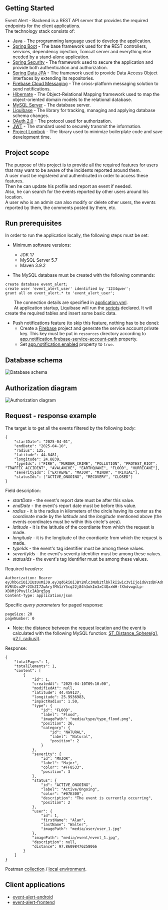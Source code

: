 ## Getting Started
Event Alert - Backend is a REST API server that provides the required endpoints for the client applications.<br/>
The technology stack consists of:
* [Java](https://www.oracle.com/java/) - The programming language used to develop the application.
* [Spring Boot](https://spring.io/projects/spring-boot#overview) - The base framework used for the REST controllers, services, dependency injection, Tomcat server and everything else needed by a stand-alone application.
* [Spring Security](https://spring.io/projects/spring-security) - The framework used to secure the application and provide both authentication and authorization.
* [Spring Data JPA](https://spring.io/projects/spring-data-jpa) - The framework used to provide Data Access Object interfaces by extending its repositories.
* [Firebase Cloud Messaging](https://firebase.google.com/docs/cloud-messaging) - The cross-platform messaging solution to send notifications.
* [Hibernate](https://hibernate.org/) - The Object-Relational Mapping framework used to map the object-oriented domain models to the relational database.
* [MySQL Server](https://dev.mysql.com/doc/refman/5.7/en/) - The database server.
* [Liquibase](https://www.liquibase.com/) - The library for tracking, managing and applying database schema changes.
* [OAuth 2.0](https://oauth.net/2/) - The protocol used for authorization.
* [JWT](https://jwt.io/introduction/) - The standard used to securely transmit the information.
* [Project Lombok](https://projectlombok.org/) - The library used to minimize boilerplate code and save development time.

## Project scope
The purpose of this project is to provide all the required features for users that may want to be aware of the incidents reported around them.  
A user must be registered and authenticated in order to access these features.  
Then he can update his profile and report an event if needed.  
Also, he can search for the events reported by other users around his location.  
A user who is an admin can also modify or delete other users, the events reported by them, the comments posted by them, etc.  

## Run prerequisites
In order to run the application locally, the following steps must be set:
* Minimum software versions:
  * JDK 17
  * MySQL Server 5.7
  * Maven 3.9.2

* The MySQL database must be created with the following commands:
```
create database event_alert;
create user 'event_alert_user' identified by '1234qwer';
grant all on event_alert.* to 'event_alert_user';
```
&emsp;&emsp;The connection details are specified in [application.yml](https://github.com/adrianscarlatescu/event-alert-backend/blob/master/src/main/resources/application.yml#L13,L15).<br/>
&emsp;&emsp;At application startup, Liquibase will run the [scripts](https://github.com/adrianscarlatescu/event-alert-backend/tree/master/src/main/resources/db/changelog/scripts) declared. 
It will create the required tables and insert some basic data.
* Push notifications feature (to skip this feature, nothing has to be done):
  * Create a [Firebase](https://console.firebase.google.com/) project and generate the service account private key.
  This key must be put in `resources` directory according to [app.notification.firebase-service-account-path](https://github.com/adrianscarlatescu/event-alert-backend/blob/master/src/main/resources/application.yml#L44) property.
  * Set [app.notification.enabled](https://github.com/adrianscarlatescu/event-alert-backend/blob/master/src/main/resources/application.yml#L43) property to `true`.

## Database schema
<img alt="Database schema" src="src/main/resources/readme/database_schema.png" width="auto">  

## Authorization diagram
<img alt="Authorization diagram" src="src/main/resources/readme/authorization_diagram.png" width="auto">

## Request - response example
The target is to get all the events filtered by the following *body*:
```
{
    "startDate": "2025-04-01",
    "endDate": "2025-04-10",
    "radius": 125,
    "latitude": 44.8481,
    "longitude": 24.8839,
    "typeIds": ["FIRE", "MURDER_CRIME", "POLLUTION", "PROTEST_RIOT", "TRAFFIC_ACCIDENT", "AVALANCHE", "EARTHQUAKE", "FLOOD", "HURRICANE"],
    "severityIds": ["EXTREME", "MAJOR", "MINOR", "TRIVIAL"],
    "statusIds": ["ACTIVE_ONGOING", "RECOVERY", "CLOSED"]
}
```
Field description:
* *startDate* - the event's report date must be after this value.
* *endDate* - the event's report date must be before this value.
* *radius* - it is the radius in kilometers of the circle having its center as the coordinate made by the *latitude* and the *longitude* mentioned above (the events coordinates must be within this circle's area).
* *latitude* - it is the latitude of the coordiante from which the request is made.
* *longitude* - it is the longitude of the coordiante from which the request is made.
* *typeIds* - the event's tag identifier must be among these values.
* *severityIds* - the event's severity identifier must be among these values.
* *statusIds* - the event's tag identifier must be among these values.

Required *headers*:
```
Authorization: Bearer eyJhbGciOiJIUzUxMiJ9.eyJqdGkiOiJBY2Nlc3NUb2tlbklkIiwic3ViIjoidGVzdDFAdGVzdC5jb20iLCJpYXQiOjE1ODkwMzY4NTYsImV4cCI6MTU4OTAzODA1Nn0.9Xg-KVRtDcu2Pr2IhZI7ZwAryfMh1zY5cq22j84h3okIm3xC4QxxWH-fXhdvwgcLp-XD8Mj9Pny1lcIAQrg5pg
Content-Type: application/json
```
Specific *query parameters* for paged response:
```
pageSize: 20
pageNumber: 0
```
* Note: the distance between the request location and the event is calculated with the following MySQL function: [ST_Distance_Sphere(g1, g2 [, radius])](https://dev.mysql.com/doc/refman/5.7/en/spatial-convenience-functions.html#function_st-distance-sphere).  

Response:
```
{
    "totalPages": 1,
    "totalElements": 1,
    "content": [
        {
            "id": 1,
            "createdAt": "2025-04-10T09:10:00",
            "modifiedAt": null,
            "latitude": 44.459127,
            "longitude": 25.9936983,
            "impactRadius": 1.50,
            "type": {
                "id": "FLOOD",
                "label": "Flood",
                "imagePath": "media/type/type_flood.png",
                "position": 26,
                "category": {
                    "id": "NATURAL",
                    "label": "Natural",
                    "position": 2
                }
            },
            "severity": {
                "id": "MAJOR",
                "label": "Major",
                "color": "#FF8533",
                "position": 3
            },
            "status": {
                "id": "ACTIVE_ONGOING",
                "label": "Active/Ongoing",
                "color": "#07E300",
                "description": "The event is currently occurring",
                "position": 2
            },
            "user": {
                "id": 1,
                "firstName": "Alan",
                "lastName": "Walter",
                "imagePath": "media/user/user_1.jpg"
            },
            "imagePath": "media/event/event_1.jpg",
            "description": null,
            "distance": 97.86098476258066
        }
    ]
}
```
Postman [collection](https://github.com/adrianscarlatescu/event-alert-backend/blob/master/src/main/resources/postman/Event%20Alert%20-%20Collection.postman_collection.json) /
[local environment](https://github.com/adrianscarlatescu/event-alert-backend/blob/master/src/main/resources/postman/Event%20Alert%20-%20Local.postman_environment.json).  

## Client applications
* [event-alert-android](https://github.com/adrianscarlatescu/event-alert-android)
* [event-alert-frontend](https://github.com/adrianscarlatescu/event-alert-frontend)
